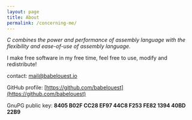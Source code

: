 ```yaml
---
layout: page
title: About
permalink: /concerning-me/
---
```


_C combines the power and performance of assembly language with the flexibility and ease-of-use of assembly language._

I make free software in my free time, feel free to use, modify and redistribute!

contact: [mail@babelouest.io](mailto:mail@babelouest.io)

GitHub profile: [https://github.com/babelouest](https://github.com/babelouest)

GnuPG public key: **8405 B02F CC28 EF97 44C8 F253 FE82 1394 40BD 22B9**
